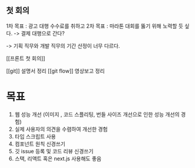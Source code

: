 ## 첫 회의
1차 목표 : 광고 대행 수수료를 취하고 
2차 목표 : 마라톤 대회를 뚫기 위해 노력할 듯 싶다. 
-> 결제 대행으로 간다? 

-> 기획 직무와 개발 직무의 기간 산정이 너무 다르다. 

[[프론트 첫 회의]]


[[git]] 설명서 정리 
[[git flow]] 영상보고 정리 

# 목표
1. 웹 성능 개선 (이미지 , 코드 스플리팅, 번들 사이즈 개선으로 인한 성능 개선의 경험)
2. 실제 사용자의 의견을 수렴하여 개선한 경험 
3. 타입 스크립트 사용
4. 컴포넌트 원칙 신경쓰기 
5. 깃 issue 등록 및 코드 리뷰 신경쓰기 
6. 스택, 리액트 혹은 next.js 사용해도 좋음 





